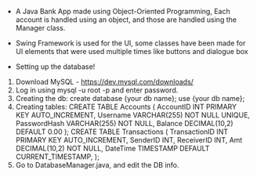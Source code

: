 - A Java Bank App made using Object-Oriented Programming, Each account is handled using an object, and those are handled using the Manager class.

- Swing Framework is used for the UI, some classes have been made for UI elements that were used multiple times like buttons and dialogue box


- Setting up the database!

1. Download MySQL -  https://dev.mysql.com/downloads/
2. Log in using mysql -u root -p and enter password.
3. Creating the db:
create database {your db name};
use {your db name};
4. Creating tables:
CREATE TABLE Accounts (
    AccountID INT PRIMARY KEY AUTO_INCREMENT,
    Username VARCHAR(255) NOT NULL UNIQUE,
    PasswordHash VARCHAR(255) NOT NULL,
    Balance DECIMAL(10,2) DEFAULT 0.00
);
CREATE TABLE Transactions (
    TransactionID INT PRIMARY KEY AUTO_INCREMENT,
    SenderID INT,
    ReceiverID INT,
    Amt DECIMAL(10,2) NOT NULL,
    DateTime TIMESTAMP DEFAULT CURRENT_TIMESTAMP,
);
5. Go to DatabaseManager.java, and edit the DB info.

